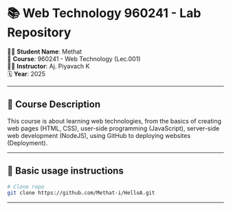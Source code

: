 






# 📚 Web Technology 960241 - Lab Repository

👨‍🎓 **Student Name**: Methat  
📘 **Course**: 960241 - Web Technology (Lec.001)  
👨‍🏫 **Instructor**: Aj. Piyavach K  
🗓️ **Year**: 2025   

---

## 📌 Course Description

This course is about learning web technologies, from the basics of creating web pages (HTML, CSS), user-side programming (JavaScript), server-side web development (NodeJS), using GitHub to deploying websites (Deployment).

---

## 🚀 Basic usage instructions

```bash
# Clone repo
git clone https://github.com/Methat-i/HelloA.git
```

---









